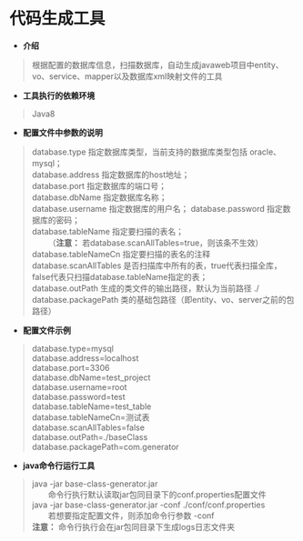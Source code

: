 # 代码生成工具
* **介绍**
> 根据配置的数据库信息，扫描数据库，自动生成javaweb项目中entity、vo、service、mapper以及数据库xml映射文件的工具
* **工具执行的依赖环境**
> Java8
* **配置文件中参数的说明**
> database.type 指定数据库类型，当前支持的数据库类型包括 oracle、mysql；  
> database.address 指定数据库的host地址；  
> database.port 指定数据库的端口号；  
> database.dbName 指定数据库名称；  
> database.username 指定数据库的用户名；
> database.password 指定数据库的密码；  
> database.tableName 指定要扫描的表名；  
> &ensp;&ensp;&ensp;&ensp;（**注意：** 若database.scanAllTables=true，则该条不生效）  
> database.tableNameCn 指定要扫描的表名的注释  
> database.scanAllTables 是否扫描库中所有的表，true代表扫描全库，false代表只扫描database.tableName指定的表；  
> database.outPath 生成的类文件的输出路径，默认为当前路径 ./  
> database.packagePath 类的基础包路径（即entity、vo、server之前的包路径）
* **配置文件示例**
> database.type=mysql  
> database.address=localhost  
> database.port=3306  
> database.dbName=test_project  
> database.username=root  
> database.password=test  
> database.tableName=test_table  
> database.tableNameCn=测试表  
> database.scanAllTables=false  
> database.outPath=./baseClass  
> database.packagePath=com.generator  
* **java命令行运行工具**
> java -jar base-class-generator.jar  
> &ensp;&ensp;&ensp;&ensp;命令行执行默认读取jar包同目录下的conf.properties配置文件  
> java -jar base-class-generator.jar -conf ./conf/conf.properties  
> &ensp;&ensp;&ensp;&ensp;若想要指定配置文件，则添加命令行参数 -conf  
> **注意：** 命令行执行会在jar包同目录下生成logs日志文件夹
